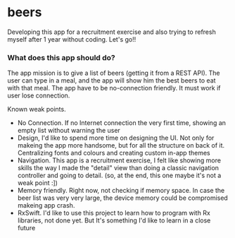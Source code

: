 # beers

Developing this app for a recruitment exercise and also trying to refresh myself after 1 year without coding.
Let's go!!

### What does this app should do?
The app mission is to give a list of beers (getting it from a REST API).
The user can type in a meal, and the app will show him the best beers to eat with that meal.
The app have to be no-connection friendly. It must work if user lose connection.

Known weak points.

- No Connection. If no Internet connection the very first time, showing an empty list without warning the user
 - Design, I'd like to spend more time on designing the UI. Not only for makeing the app more handsome, but for all the structure on back of it. Centralizing fonts and colours and creating custom in-app themes
 - Navigation. This app is a recruitment exercise, I felt like showing more skills the way I made the "detail" view than doing a classic navigation controller and going to detail. (so, at the end, this one maybe it's not a weak point :])
 - Memory friendly. Right now, not checking if memory space. In case the beer list was very very large, the device memory could be compromised makeing app crash. 
 - RxSwift. I'd like to use this project to learn how to program with Rx libraries, not done yet. But It's something I'd like to learn in a close future
